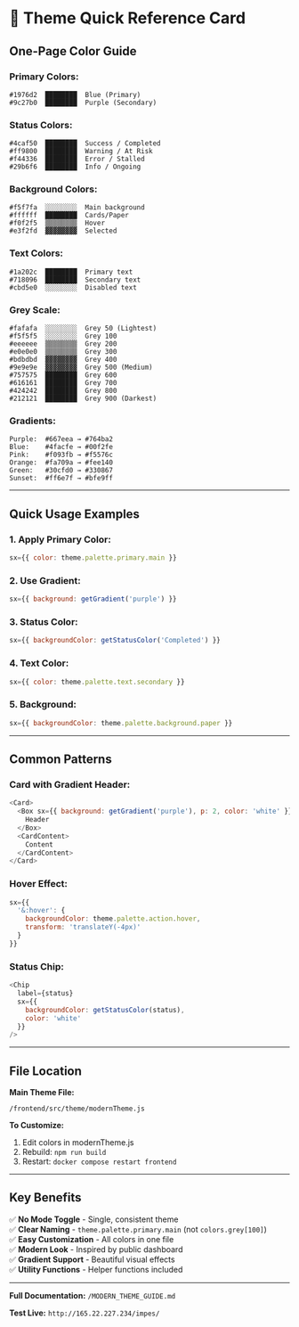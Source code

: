 # 🎨 Theme Quick Reference Card

## One-Page Color Guide

### **Primary Colors:**
```
#1976d2  ████████  Blue (Primary)
#9c27b0  ████████  Purple (Secondary)
```

### **Status Colors:**
```
#4caf50  ████████  Success / Completed
#ff9800  ████████  Warning / At Risk
#f44336  ████████  Error / Stalled
#29b6f6  ████████  Info / Ongoing
```

### **Background Colors:**
```
#f5f7fa  ░░░░░░░░  Main background
#ffffff  ████████  Cards/Paper
#f0f2f5  ▒▒▒▒▒▒▒▒  Hover
#e3f2fd  ▓▓▓▓▓▓▓▓  Selected
```

### **Text Colors:**
```
#1a202c  ████████  Primary text
#718096  ████████  Secondary text
#cbd5e0  ░░░░░░░░  Disabled text
```

### **Grey Scale:**
```
#fafafa  ░░░░░░░░  Grey 50 (Lightest)
#f5f5f5  ░░░░░░░░  Grey 100
#eeeeee  ▒▒▒▒▒▒▒▒  Grey 200
#e0e0e0  ▒▒▒▒▒▒▒▒  Grey 300
#bdbdbd  ▓▓▓▓▓▓▓▓  Grey 400
#9e9e9e  ▓▓▓▓▓▓▓▓  Grey 500 (Medium)
#757575  ████████  Grey 600
#616161  ████████  Grey 700
#424242  ████████  Grey 800
#212121  ████████  Grey 900 (Darkest)
```

### **Gradients:**
```
Purple:  #667eea → #764ba2
Blue:    #4facfe → #00f2fe
Pink:    #f093fb → #f5576c
Orange:  #fa709a → #fee140
Green:   #30cfd0 → #330867
Sunset:  #ff6e7f → #bfe9ff
```

---

## Quick Usage Examples

### **1. Apply Primary Color:**
```javascript
sx={{ color: theme.palette.primary.main }}
```

### **2. Use Gradient:**
```javascript
sx={{ background: getGradient('purple') }}
```

### **3. Status Color:**
```javascript
sx={{ backgroundColor: getStatusColor('Completed') }}
```

### **4. Text Color:**
```javascript
sx={{ color: theme.palette.text.secondary }}
```

### **5. Background:**
```javascript
sx={{ backgroundColor: theme.palette.background.paper }}
```

---

## Common Patterns

### **Card with Gradient Header:**
```javascript
<Card>
  <Box sx={{ background: getGradient('purple'), p: 2, color: 'white' }}>
    Header
  </Box>
  <CardContent>
    Content
  </CardContent>
</Card>
```

### **Hover Effect:**
```javascript
sx={{
  '&:hover': {
    backgroundColor: theme.palette.action.hover,
    transform: 'translateY(-4px)'
  }
}}
```

### **Status Chip:**
```javascript
<Chip
  label={status}
  sx={{
    backgroundColor: getStatusColor(status),
    color: 'white'
  }}
/>
```

---

## File Location

**Main Theme File:**
```
/frontend/src/theme/modernTheme.js
```

**To Customize:**
1. Edit colors in modernTheme.js
2. Rebuild: `npm run build`
3. Restart: `docker compose restart frontend`

---

## Key Benefits

✅ **No Mode Toggle** - Single, consistent theme  
✅ **Clear Naming** - `theme.palette.primary.main` (not `colors.grey[100]`)  
✅ **Easy Customization** - All colors in one file  
✅ **Modern Look** - Inspired by public dashboard  
✅ **Gradient Support** - Beautiful visual effects  
✅ **Utility Functions** - Helper functions included  

---

**Full Documentation:** `/MODERN_THEME_GUIDE.md`

**Test Live:** `http://165.22.227.234/impes/`


